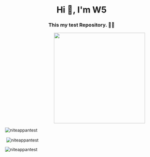 <h1 align="center">Hi 👋, I'm W5</h1>
<h3 align="center">This my test Repository. 🙂🎉</h3>
&nbsp;&nbsp;&nbsp;&nbsp;&nbsp;&nbsp;&nbsp;&nbsp;&nbsp;&nbsp;&nbsp;&nbsp;&nbsp;&nbsp;&nbsp;&nbsp;&nbsp;&nbsp;&nbsp;&nbsp;&nbsp;&nbsp;&nbsp;&nbsp;&nbsp;&nbsp;&nbsp;&nbsp;&nbsp;&nbsp;&nbsp;&nbsp;&nbsp;&nbsp;&nbsp;&nbsp;&nbsp;&nbsp;&nbsp;&nbsp;&nbsp;<img align="center" src='https://github.com/niveshbirangal/niveshbirangal/blob/master/source/gifs/head.gif' width="300">
<p><img align="center" src="https://github-readme-stats.vercel.app/api/top-langs?username=niteappantest&show_icons=true&theme=dark&locale=en&layout=compact" alt="niteappantest" /></p>

<p>&nbsp;<img align="center" src="https://github-readme-stats.vercel.app/api?username=niteappantest&show_icons=true&theme=dark&locale=en" alt="niteappantest" /></p>

<p><img align="center" src="https://github-readme-streak-stats.herokuapp.com/?user=niteappantest&theme=dark" alt="niteappantest" /></p>
